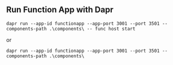 
## Run Function App with Dapr

```shell
dapr run --app-id functionapp --app-port 3001 --port 3501 --components-path .\components\ -- func host start
```

or 

```shell
dapr run --app-id functionapp --app-port 3001 --port 3501 --components-path .\components\
```